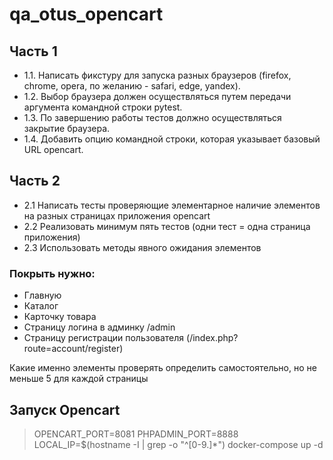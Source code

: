 # qa_otus_opencart
## Часть 1
- 1.1. Написать фикстуру для запуска разных браузеров (firefox, chrome, opera, по желанию - safari, edge, yandex).
- 1.2. Выбор браузера должен осуществляться путем передачи аргумента командной строки pytest.
- 1.3. По завершению работы тестов должно осуществляться закрытие браузера.
- 1.4. Добавить опцию командной строки, которая указывает базовый URL opencart.
## Часть 2
- 2.1 Написать тесты проверяющие элементарное наличие элементов на разных страницах приложения opencart
- 2.2 Реализовать минимум пять тестов (одни тест = одна страница приложения)
- 2.3 Использовать методы явного ожидания элементов

### Покрыть нужно:
- Главную
- Каталог
- Карточку товара
- Страницу логина в админку /admin
- Страницу регистрации пользователя (/index.php?route=account/register)

Какие именно элементы проверять определить самостоятельно, но не меньше 5 для каждой страницы

## Запуск Opencart
> OPENCART_PORT=8081 PHPADMIN_PORT=8888 LOCAL_IP=$(hostname -I | grep -o "^[0-9.]*") docker-compose up -d